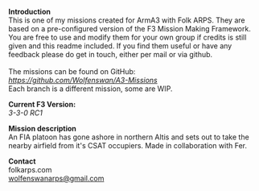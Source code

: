 <b>Introduction</b><br/>
This is one of my missions created for ArmA3 with Folk ARPS. They are based on a pre-configured version of the F3 Mission Making Framework. You are free to use and modify them for your own group if credits is still given and this readme included. If you find them useful or have any feedback please do get in touch, either per mail or via github.<br/><br/>
The missions can be found on GitHub:<br/>
<i>https://github.com/Wolfenswan/A3-Missions</i><br/>
Each branch is a different mission, some are WIP.<br/>

<b>Current F3 Version:</b><br/>
<i>3-3-0 RC1</i>

<b>Mission description</b><br/>
An FIA platoon has gone ashore in northern Altis and sets out to take the nearby airfield from it's CSAT occupiers. Made in collaboration with Fer.

<b>Contact</b><br/>
folkarps.com<br/>
wolfenswanarps@gmail.com<br/>
